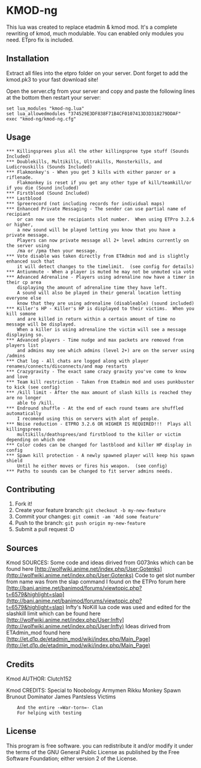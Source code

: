 # KMOD-ng

This lua was created to replace etadmin & kmod mod.
It's a complete rewriting of kmod, much modulable.
You can enabled only modules you need.
ETpro fix is included.

## Installation

Extract all files into the etpro folder on your server.
Dont forget to add the kmod.pk3 to your fast download site!

Open the server.cfg from your server and copy and paste the following lines at the bottom then restart your server:

```
set lua_modules "kmod-ng.lua"
set lua_allowedmodules "374529E3DF838F71B4CF0107413D3D318279DDAF"
exec "kmod-ng/kmod-ng.cfg"
```

## Usage

    *** Killingsprees plus all the other killingspree type stuff (Sounds Included)
    *** Doublekills, Multikills, Ultrakills, Monsterkills, and Ludicrouskills (Sounds Included)
    *** Flakmonkey's - When you get 3 kills with either panzer or a riflenade.
        Flakmonkey is reset if you get any other type of kill/teamkill/or if you die (Sound included)
    *** Firstblood (Sound Included)
    *** Lastblood
    *** Spreerecord (not including records for individual maps)
    *** Enhanced Private Messaging - The sender can use partial name of recipiant
        or can now use the recipiants slot number.  When using ETPro 3.2.6 or higher,
        a new sound will be played letting you know that you have a private message.
        Players can now private message all 2+ level admins currently on the server using
        /ma or /pma then your message.
    *** Vote disable was taken directly from ETAdmin mod and is slightly enhanced such that
        it will detect changes to the timelimit.  (see config for details)
    *** Antiunmute - When a player is muted he may not be unmuted via vote
    *** Advanced Adrenaline - Players using adrenaline now have a timer in their cp area
        displaying the amount of adrenaline time they have left.
        A sound will also be played in their general location letting everyone else
        know that they are using adrenaline (disableable) (sound included)
    *** Killer's HP - Killer's HP is displayed to their victims.  When you kill somone
        and are killed in return within a certain amount of time no message will be displayed.
        When a killer is using adrenaline the victim will see a message displaying so.
    *** Advanced players - Time nudge and max packets are removed from players list
        and admins may see which admins (level 2+) are on the server using /admins
    *** Chat log - All chats are logged along with player renames/connects/disconnects/and map restarts
    *** Crazygravity - The exact same crazy gravity you've come to know and love
    *** Team kill restriction - Taken from Etadmin mod and uses punkbuster to kick (see config)
    *** /kill limit - After the max amount of slash kills is reached they are no longer
        able to /kill.
    *** Endround shuffle - At the end of each round teams are shuffled automatically
        I recomend using this on servers with alot of people.
    *** Noise reduction - ETPRO 3.2.6 OR HIGHER IS REQUIRED!!!  Plays all killingsprees
        multikills/deathsprees/and firstblood to the killer or victim depending on which one
    *** Color codes can be changed for lastblood and killer HP display in config
    *** Spawn kill protection - A newly spawned player will keep his spawn shield
        Until he either moves or fires his weapon.  (see config)
    *** Paths to sounds can be changed to fit server admins needs.

## Contributing

1. Fork it!
2. Create your feature branch: `git checkout -b my-new-feature`
3. Commit your changes: `git commit -am 'Add some feature'`
4. Push to the branch: `git push origin my-new-feature`
5. Submit a pull request :D

## Sources

Kmod SOURCES:
    Some code and ideas dirived from G073nks which can be found here
        [http://wolfwiki.anime.net/index.php/User:Gotenks](http://wolfwiki.anime.net/index.php/User:Gotenks)
    Code to get slot number from name was from the slap command I found on the ETPro forum here
        [http://bani.anime.net/banimod/forums/viewtopic.php?t=6579&highlight=slap](http://bani.anime.net/banimod/forums/viewtopic.php?t=6579&highlight=slap)
    Infty's NoKill lua code was used and edited for the slashkill limit which can be found here
        [http://wolfwiki.anime.net/index.php/User:Infty](http://wolfwiki.anime.net/index.php/User:Infty)
    Ideas dirived from ETAdmin_mod found here
        [http://et.d1p.de/etadmin_mod/wiki/index.php/Main_Page](http://et.d1p.de/etadmin_mod/wiki/index.php/Main_Page)

## Credits

Kmod AUTHOR:
    Clutch152

Kmod CREDITS:
    Special to
        Noobology
        Armymen
        Rikku
        Monkey Spawn
        Brunout
        Dominator
        James
        Pantsless Victims

        And the entire -=War-torn=- Clan
        For helping with testing

## License

This program is free software. you can redistribute it and/or modify
it under the terms of the GNU General Public License as published by
the Free Software Foundation; either version 2 of the License.
